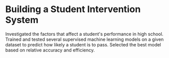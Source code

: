 # Building a Student Intervention System

Investigated the factors that affect a student's performance in high school. Trained and tested several supervised machine learning models on a given dataset to predict how likely a student is to pass. Selected the best model based on relative accuracy and efficiency.

